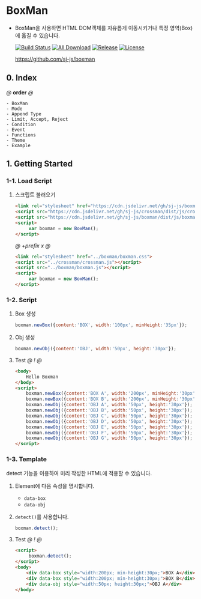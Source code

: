 # BoxMan
- BoxMan을 사용하면 HTML DOM객체를 자유롭게 이동시키거나 특정 영역(Box)에 옮길 수 있습니다.

    [![Build Status](https://travis-ci.org/sj-js/boxman.svg?branch=master)](https://travis-ci.org/sj-js/boxman)
    [![All Download](https://img.shields.io/github/downloads/sj-js/boxman/total.svg)](https://github.com/sj-js/boxman/releases)
    [![Release](https://img.shields.io/github/release/sj-js/boxman.svg)](https://github.com/sj-js/boxman/releases)
    [![License](https://img.shields.io/github/license/sj-js/boxman.svg)](https://github.com/sj-js/boxman/releases)

    https://github.com/sj-js/boxman
    
      
        
## 0. Index
*@* **order** *@*
```
- BoxMan
- Mode
- Append Type
- Limit, Accept, Reject
- Condition
- Event
- Functions
- Theme
- Example
```


## 1. Getting Started

### 1-1. Load Script

1. 스크립트 불러오기
    ```html
    <link rel="stylesheet" href="https://cdn.jsdelivr.net/gh/sj-js/boxman/dist/css/boxman.css">
    <script src="https://cdn.jsdelivr.net/gh/sj-js/crossman/dist/js/crossman.js"></script>
    <script src="https://cdn.jsdelivr.net/gh/sj-js/boxman/dist/js/boxman.js"></script>
    <script>
         var boxman = new BoxMan();
    </script>
    ```  
    
    *@* *+prefix* *x* *@* 
    ```html
    <link rel="stylesheet" href="../boxman/boxman.css">
    <script src="../crossman/crossman.js"></script>
    <script src="../boxman/boxman.js"></script>
    <script>
         var boxman = new BoxMan();
    </script>
    ```



### 1-2. Script

1. Box 생성
    ```js
    boxman.newBox({content:'BOX', width:'100px', minHeight:'35px'});
    ```

2. Obj 생성
    ```js
    boxman.newObj({content:'OBJ', width:'50px', height:'30px'});
    ```

3. Test
    *@* *!* *@*
    ```html
    <body>
        Hello Boxman
    </body>
    <script>        
        boxman.newBox({content:'BOX A', width:'200px', minHeight:'30px'});
        boxman.newBox({content:'BOX B', width:'200px', minHeight:'30px'});
        boxman.newObj({content:'OBJ A', width:'50px', height:'30px'});
        boxman.newObj({content:'OBJ B', width:'50px', height:'30px'});
        boxman.newObj({content:'OBJ C', width:'50px', height:'30px'});
        boxman.newObj({content:'OBJ D', width:'50px', height:'30px'});
        boxman.newObj({content:'OBJ E', width:'50px', height:'30px'});
        boxman.newObj({content:'OBJ F', width:'50px', height:'30px'});
        boxman.newObj({content:'OBJ G', width:'50px', height:'30px'});
    </script>
    ```



### 1-3. Template          
detect 기능을 이용하여 미리 작성한 HTML에 적용할 수 있습니다.

1. Element에 다음 속성을 명시합니다.
    - `data-box`
    - `data-obj` 

2. `detect()`를 사용합니다.
    ```js
    boxman.detect();
    ```

2. Test
    *@* *!* *@*
    ```html
    <script>
         boxman.detect();     
    </script>
    <body>
        <div data-box style="width:200px; min-height:30px;">BOX A</div>
        <div data-box style="width:200px; min-height:30px;">BOX B</div>
        <div data-obj style="width:50px; height:30px;">OBJ A</div>    
    </body>
    ```
  